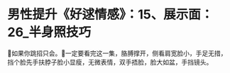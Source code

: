 # 男性提升《好逑情感》：15、展示面：26_半身照技巧

🎼如果你跳招只会。🎼一定要看完这一集，胳膊撑开，侧看肩宽脸小，手足无措，挡个脸先手扶脖子脸小显瘦，无微表情，双手捂脸，脸大如盆，手挡镜头。

